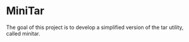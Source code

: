 # MiniTar
The goal of this project is to develop a simplified version of the tar utility, called minitar.
